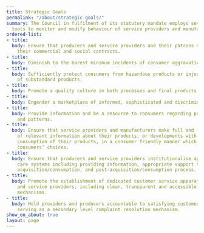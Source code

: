 ```yaml
---
title: Strategic Goals
permalink: "/about/strategic-goals/"
summary: The Council in fulfilment of its statutory mandate employs several regulatory
  tools to monitor and modify behaviour of service providers and manufacturers.
ordered-list:
- title: 
  body: Ensure that producers and service providers and their patrons mutually respect
    their commercial and social contracts.
- title: 
  body: Diminish to the barest minimum incidents of consumer aggravation and frustration.
- title: 
  body: Sufficiently protect consumers from hazardous products or injury from consumption
    of substandard products.
- title: 
  body: Promote a quality culture in both processes and final products.
- title: 
  body: Engender a marketplace of informed, sophisticated and discriminatory consumers.
- title: 
  body: Provide information and be a resource to consumers regarding products, trends
    and patterns.
- title: 
  body: Ensure that service providers and manufacturers make full and frank disclosures
    of relevant information about their products, or developments with respect to
    consumption of their products, in a consumer friendly manner which truly guides
    consumers’ choices.
- title: 
  body: Ensure that producers and service providers institutionalise appropriate customer
    care systems including providing information, appropriate support through the
    acquisition/consumption, and post-acquisition/consumption process.
- title: 
  body: Promote the establishment of dedicated customer service apparatus by producers
    and service providers, including clear, transparent and accessible complaint resolution
    mechanisms.
- title: 
  body: Hold providers and producers accountable to satisfying customers, including
    serving as a secondary level complaint resolution mechanism.
show_on_about: true
layout: page
---
```


